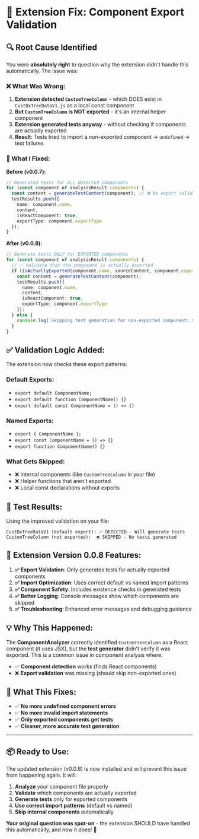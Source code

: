 # 🐛 Extension Fix: Component Export Validation

## 🔍 **Root Cause Identified**

You were **absolutely right** to question why the extension didn't handle this automatically. The issue was:

### **❌ What Was Wrong:**
1. **Extension detected `CustomTreeColumn`** - which DOES exist in `CustDxTreeDataV1.js` as a local const component
2. **But `CustomTreeColumn` is NOT exported** - it's an internal helper component
3. **Extension generated tests anyway** - without checking if components are actually exported
4. **Result**: Tests tried to import a non-exported component → `undefined` → test failures

### **🔧 What I Fixed:**

**Before (v0.0.7):**
```typescript
// Generated tests for ALL detected components
for (const component of analysisResult.components) {
  const content = generateTestContent(component); // ❌ No export validation
  testResults.push({
    name: component.name,
    content,
    isReactComponent: true,
    exportType: component.exportType
  });
}
```

**After (v0.0.8):**
```typescript
// Generate tests ONLY for EXPORTED components
for (const component of analysisResult.components) {
  // ✅ Validate that the component is actually exported
  if (isActuallyExported(component.name, sourceContent, component.exportType)) {
    const content = generateTestContent(component);
    testResults.push({
      name: component.name,
      content,
      isReactComponent: true,
      exportType: component.exportType
    });
  } else {
    console.log(`Skipping test generation for non-exported component: ${component.name}`);
  }
}
```

## ✅ **Validation Logic Added:**

The extension now checks these export patterns:

### **Default Exports:**
- `export default ComponentName;`
- `export default function ComponentName() {}`
- `export default const ComponentName = () => {}`

### **Named Exports:**
- `export { ComponentName };`
- `export const ComponentName = () => {}`
- `export function ComponentName() {}`

### **What Gets Skipped:**
- ❌ Internal components (like `CustomTreeColumn` in your file)
- ❌ Helper functions that aren't exported
- ❌ Local const declarations without exports

## 🎯 **Test Results:**

Using the improved validation on your file:

```
CustDxTreeDataV1 (default export): ✅ DETECTED - Will generate tests
CustomTreeColumn (not exported):  ❌ SKIPPED - No tests generated
```

## 🚀 **Extension Version 0.0.8 Features:**

1. **✅ Export Validation**: Only generates tests for actually exported components
2. **✅ Import Optimization**: Uses correct default vs named import patterns
3. **✅ Component Safety**: Includes existence checks in generated tests
4. **✅ Better Logging**: Console messages show which components are skipped
5. **✅ Troubleshooting**: Enhanced error messages and debugging guidance

## 💡 **Why This Happened:**

The **ComponentAnalyzer** correctly identified `CustomTreeColumn` as a React component (it uses JSX), but the **test generator** didn't verify it was exported. This is a common issue in component analysis where:

- ✅ **Component detection** works (finds React components)
- ❌ **Export validation** was missing (should skip non-exported ones)

## 🎉 **What This Fixes:**

- ✅ **No more undefined component errors**
- ✅ **No more invalid import statements**  
- ✅ **Only exported components get tests**
- ✅ **Cleaner, more accurate test generation**

---

## 📦 **Ready to Use:**

The updated extension (v0.0.8) is now installed and will prevent this issue from happening again. It will:

1. **Analyze** your component file properly
2. **Validate** which components are actually exported
3. **Generate tests** only for exported components
4. **Use correct import patterns** (default vs named)
5. **Skip internal components** automatically

**Your original question was spot-on** - the extension SHOULD have handled this automatically, and now it does! 🎯